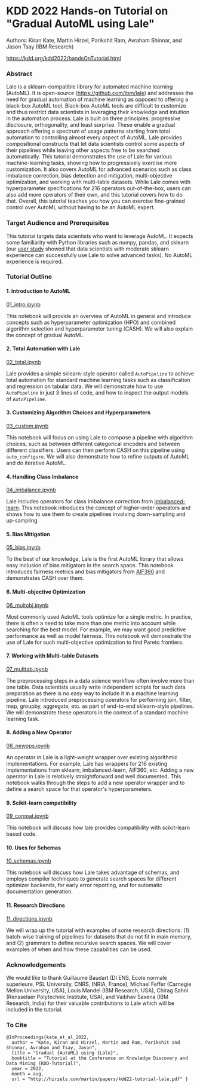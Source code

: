 # KDD 2022 Hands-on Tutorial on "Gradual AutoML using Lale"

Authors: Kiran Kate, Martin Hirzel, Parikshit Ram, Avraham Shinnar,
and Jason Tsay (IBM Research)

https://kdd.org/kdd2022/handsOnTutorial.html

### Abstract

Lale is a sklearn-compatible library for automated machine learning
(AutoML).
It is open-source (https://github.com/ibm/lale) and
addresses the need for gradual automation of machine learning
as opposed to offering a black-box AutoML tool.
Black-box AutoML tools are difficult to customize and thus restrict
data scientists in leveraging their knowledge and intuition in the
automation process.
Lale is built on three principles: progressive disclosure,
orthogonality, and least surprise.
These enable a gradual approach offering a spectrum of usage patterns
starting from total automation to controlling almost every aspect of
AutoML.
Lale provides compositional constructs that let data scientists
control some aspects of their pipelines while leaving other aspects
free to be searched automatically.
This tutorial demonstrates the use of Lale for various
machine-learning tasks, showing how to progressively exercise more
customization.
It also covers AutoML for advanced scenarios such as class imbalance correction,
bias detection and mitigation, multi-objective optimization, and
working with multi-table datasets.
While Lale comes with hyperparameter specifications for 216
operators out-of-the-box, users can also add more operators of their
own, and this tutorial covers how to do that.
Overall, this tutorial teaches you how you can exercise fine-grained
control over AutoML without having to be an AutoML expert.

### Target Audience and Prerequisites

This tutorial targets data scientists who want to leverage AutoML.
It expects some familiarity with Python libraries such as numpy,
pandas, and sklearn
(our [user study](https://proceedings.neurips.cc/paper/2021/file/a3b36cb25e2e0b93b5f334ffb4e4064e-Paper.pdf)
showed that data scientists with moderate sklearn experience can
successfully use Lale to solve advanced tasks).
No AutoML experience is required.

### Tutorial Outline

#### 1. Introduction to AutoML

[01_intro.ipynb](01_intro.ipynb)

This notebook will provide an overview of AutoML in general and
introduce concepts such as hyperparameter optimization (HPO) and
combined algorithm selection and hyperparameter tuning (CASH).
We will also explain the concept of gradual AutoML.

#### 2. Total Automation with Lale

[02_total.ipynb](02_total.ipynb)

Lale provides a simple sklearn-style operator called `AutoPipeline`
to achieve total automation for standard machine learning tasks such as
classification and regression on tabular data.
We will demonstrate how to use `AutoPipeline` in just 3 lines of code,
and how to inspect the output models of `AutoPipeline`.

#### 3. Customizing Algorithm Choices and Hyperparameters

[03_custom.ipynb](03_custom.ipynb)

This notebook will focus on using Lale to compose a pipeline
with algorithm choices, such as between different categorical
encoders and between different classifiers.
Users can then perform CASH on this pipeline using
`auto_configure`.
We will also demonstrate how to refine outputs of AutoML and do
iterative AutoML.

#### 4. Handling Class Imbalance

[04_imbalance.ipynb](4_imbalance.ipynb)

Lale includes operators for class imbalance correction from
[imbalanced-learn](https://imbalanced-learn.org).
This notebook introduces the concept of higher-order operators and
shows how to use them to create pipelines involving down-sampling and
up-sampling.

#### 5. Bias Mitigation

[05_bias.ipynb](05_bias.ipynb)

To the best of our knowledge, Lale is the first AutoML library
that allows easy inclusion of bias mitigators in the search space.
This notebook introduces fairness metrics and bias mitigators from
[AIF360](https://aif360.mybluemix.net/) and demonstrates CASH over
them.

#### 6. Multi-objective Optimization

[06_multobj.ipynb](06_multobj.ipynb)

Most commonly used AutoML tools optimize for a single metric.
In practice, there is often a need to take more than one metric into
account while searching for the best model.
For example, we may want good
predictive performance as well as model fairness.
This notebook will demonstrate the use of Lale for such multi-objective
optimization to find Pareto frontiers.

#### 7. Working with Multi-table Datasets

[07_multtab.ipynb](7_multitab.ipynb)

The preprocessing steps in a data science workflow often involve more
than one table.
Data scientists usually write independent scripts for such data
preparation as there is no easy way to include it in a machine
learning pipeline.
Lale introduced preprocessing operators for performing join, filter,
map, groupby, aggregate, etc. as part of end-to-end sklearn-style
pipelines.
We will demonstrate these operators in the context of a standard
machine learning task.

#### 8. Adding a New Operator

[08_newops.ipynb](08_newops.ipynb)

An operator in Lale is a light-weight wrapper over existing algorithmic
implementations.
For example, Lale has wrappers for 216 existing implementations from
sklearn, imbalanced-learn, AIF360, etc.
Adding a new operator in Lale is relatively straightforward and well
documented.
This notebook walks through the steps to add a new operator wrapper and
to define a search space for that operator's hyperparameters.

#### 9. Scikit-learn compatibility

[09_compat.ipynb](09_compat.ipynb)

This notebook will discuss how lale provides compatibility with
scikit-learn based code.

#### 10. Uses for Schemas 

[10_schemas.ipynb](10_schemas.ipynb)

This notebook will discuss how Lale takes advantage of schemas, and
employs compiler techniques to generate search spaces for different
optimizer backends, for early error reporting, and for automatic
documentation generation.

#### 11. Research Directions

[11_directions.ipynb](11_directions.ipynb)

We will wrap up the tutorial with examples of some research directions:
(1) batch-wise training of pipelines for datasets that do not fit in
main memory, and
(2) grammars to define recursive search spaces.
We will cover examples of when and how these capabilities can be used.

### Acknowledgements

We would like to thank
Guillaume Baudart (DI ENS, Ecole normale superieure, PSL University, CNRS, INRIA, France),
Michael Feffer (Carnegie Mellon University, USA),
Louis Mandel (IBM Research, USA),
Chirag Sahni (Rensselaer Polytechnic Institute, USA), and
Vaibhav Saxena (IBM Research, India)
for their valuable contributions to Lale which will be included in the
tutorial.

### To Cite

```
@InProceedings{kate_et_al_2022,
  author = "Kate, Kiran and Hirzel, Martin and Ram, Parikshit and Shinnar, Avraham and Tsay, Jason",
  title = "Gradual {AutoML} using {Lale}",
  booktitle = "Tutorial at the Conference on Knowledge Discovery and Data Mining (KDD-Tutorial)",
  year = 2022,
  month = aug,
  url = "http://hirzels.com/martin/papers/kdd22-tutorial-lale.pdf" }
```
